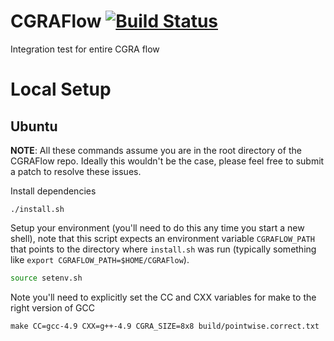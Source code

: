 # CGRAFlow [![Build Status](https://travis-ci.org/StanfordAHA/CGRAFlow.svg?branch=master)](https://travis-ci.org/StanfordAHA/CGRAFlow)
Integration test for entire CGRA flow

# Local Setup
## Ubuntu
**NOTE**: All these commands assume you are in the root directory of the
CGRAFlow repo. Ideally this wouldn't be the case, please feel free to submit a
patch to resolve these issues.

Install dependencies
```
./install.sh
```

Setup your environment (you'll need to do this any time you start a new shell),
note that this script expects an environment variable `CGRAFLOW_PATH` that
points to the directory where `install.sh` was run (typically something like
`export CGRAFLOW_PATH=$HOME/CGRAFlow`).
```bash
source setenv.sh
```

Note you'll need to explicitly set the CC and CXX variables for make to the right version of GCC
```
make CC=gcc-4.9 CXX=g++-4.9 CGRA_SIZE=8x8 build/pointwise.correct.txt
```